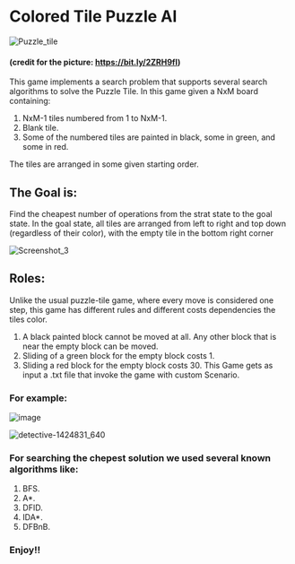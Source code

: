 # Colored Tile Puzzle AI

![Puzzle_tile](https://user-images.githubusercontent.com/44750316/86928663-85ca1280-c13d-11ea-809b-58097764e4e2.png)
#### (credit for the picture: https://bit.ly/2ZRH9fl)

This game implements a search problem that supports several search algorithms to solve the Puzzle Tile.
In this game given a NxM board containing:
1. NxM-1 tiles numbered from 1 to NxM-1.
2. Blank tile.
3. Some of the numbered tiles  are painted in black, some in green, and some in red.

The tiles are arranged in some given starting order.

## The Goal is:
Find the cheapest number of operations from the strat state to the goal state. In the goal state, all tiles are arranged from left to right and top down (regardless of their color), with the empty tile in the bottom right corner

![Screenshot_3](https://user-images.githubusercontent.com/44750316/86930582-db072380-c13f-11ea-898e-a2870a21335b.png)

## Roles:
Unlike the usual puzzle-tile game, where every move is considered one step, this game has different rules and different costs dependencies
the tiles color.
 1. A black painted block cannot be moved at all. Any other block that is near the empty block can be moved. 
 2. Sliding of a green block for the empty block costs 1.
 3. Sliding a red block for the empty block costs 30.
This Game gets as input a .txt file that invoke the game with custom Scenario.

### For example:

![image](https://user-images.githubusercontent.com/44750316/86932148-a4caa380-c141-11ea-85c7-e8808111af0a.png)


![detective-1424831_640](https://user-images.githubusercontent.com/44750316/86933022-c2e4d380-c142-11ea-8c7d-9061b931f491.png)

### For searching the chepest solution we used several known algorithms like:
 1. BFS.
 2. A*.
 3. DFID.
 4. IDA*.
 5. DFBnB.

### Enjoy!!


